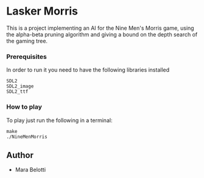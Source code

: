 # Lasker Morris
This is a project implementing an AI for the Nine Men's Morris game, using the alpha-beta pruning algorithm and giving a bound on the depth search of the gaming tree.

### Prerequisites
In order to run it you need to have the following libraries installed 


```
SDL2 
SDL2_image 
SDL2_ttf
```

### How to play
To play just run the following in a terminal:


```
make
./NineMenMorris
```

## Author

* Mara Belotti
